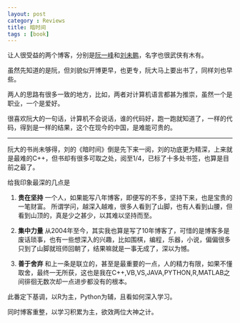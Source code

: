 ```yaml
---
layout: post
category : Reviews
title: 暗时间
tags : [book]
---
```




让人很受益的两个博客，分别是[阮一峰](http://www.ruanyifeng.com/blog/)和[刘未鹏](http://mindhacks.cn/)，名字也很武侠有木有。

虽然先知道的是阮，但刘貌似开博更早，也更专，阮大马上要出书了，同样刘也早些。

两人的思路有很多一致的地方，比如，两者对计算机语言都甚为推崇，虽然一个是职业，一个是爱好。

很喜欢阮大的一句话，计算机不会说话，谁的代码好，跑一跑就知道了，一样的代码，得到是一样的结果，这个在现今的中国，是难能可贵的。

---

阮大的书尚未够得，刘的《暗时间》倒是先下来一阅，刘的功底更为精深，上来就是最难的C++，但书却有很多可取之处，阅至1/4，已标了十多处书签，也算是目前之最了。

给我印象最深的几点是

1. **贵在坚持**
一个人，如果能写八年博客，即便写的不多，坚持下来，也是宝贵的一笔财富。
所谓学问，越深入越难，很多人看到了山脚，也有人看到山腰，但看到山顶的，真是少之甚少，以其难以坚持而至。

2. **集中力量**
从2004年至今，其实我也算是写了10年博客了，可惜的是博客多是废话琐事，也有一些想深入的兴趣，比如围棋，编程，乐器，小说，偏偏很多只到了山脚就班师回朝了，结果嘛就是一事无成了，深以为憾。

3. **善于舍弃**
和上一条是联立的，甚至是最重要的一点，人的精力有限，如果不懂取舍，最终一无所获，这也是我在C++,VB,VS,JAVA,PYTHON,R,MATLAB之间徘徊无数次却一点进步都没有的根本。

此番定下基调，以R为主，Python为辅，且看如何深入学习。

同时博客重整，以学习积累为主，欲效两位大神之计。








